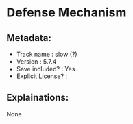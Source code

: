# Defense Mechanism 

## Metadata:

* Track name        : slow (?)
* Version           : 5.7.4
* Save included?    : Yes
* Explicit License? :

## Explainations:

None
